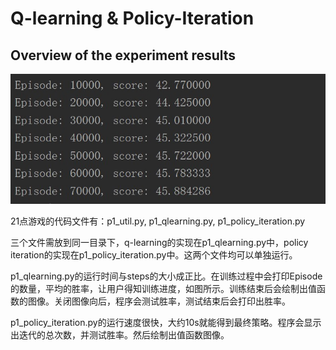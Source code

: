 # Q-learning & Policy-Iteration

## Overview of the experiment results
![](figures/ql_train.jpg)


21点游戏的代码文件有：p1\_util.py, p1\_qlearning.py, p1\_policy\_iteration.py
    
三个文件需放到同一目录下，q-learning的实现在p1\_qlearning.py中，policy iteration的实现在p1\_policy\_iteration.py中。这两个文件均可以单独运行。
    
p1\_qlearning.py的运行时间与steps的大小成正比。在训练过程中会打印Episode的数量，平均的胜率，让用户得知训练进度，如图所示。训练结束后会绘制出值函数的图像。关闭图像向后，程序会测试胜率，测试结束后会打印出胜率。
    
p1\_policy\_iteration.py的运行速度很快，大约10s就能得到最终策略。程序会显示出迭代的总次数，并测试胜率。然后绘制出值函数图像。